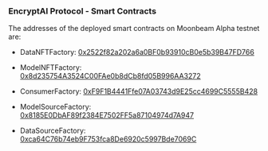 ### EncryptAI Protocol - Smart Contracts

The addresses of the deployed smart contracts on Moonbeam Alpha testnet are:

- DataNFTFactory:  [0x2522f82a202a6a0BF0b93910cB0e5b39B47FD766](https://moonbase.moonscan.io/tx/0x62db763cb3952be60c2d662c987f4719ee0cb044cdcf8dbec256ce1f8fb8d71f)
- ModelNFTFactory: [0x8d235754A3524C00FAe0b8dCb8fd05B996AA3272](https://moonbase.moonscan.io/tx/0x698bc2e7eec7ab0f1f4cf9651a07c4ca5e492abf8cc2ad608166db727b8080e0)
- ConsumerFactory: [0xF9F1B4441Ffe07A03743d9E25cc4699C5555B428](https://moonbase.moonscan.io/tx/0xd1efee4d27adff5fc36534ceb625d720b50052e48079a8cf0946ea9e3573fee6)

- ModelSourceFactory: [0x8185E0DbAF89f2384E7502FF5a87104974d7A947](https://moonbase.moonscan.io/tx/0x50ac27f1b41ae4fb10ea0e30798c51f9ddc3fd0762e005571f249a0dac8086e0)
- DataSourceFactory: [0xca64C76b74eb9F753fca8De6920c5997Bde7069C](https://moonbase.moonscan.io/tx/0xbf4db3c086de7790c11647008c0c016ccc48b60866f380599461d8a7582c1867)